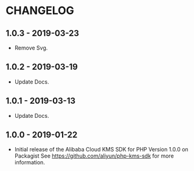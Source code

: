 # CHANGELOG

## 1.0.3 - 2019-03-23
- Remove Svg.


## 1.0.2 - 2019-03-19
- Update Docs.


## 1.0.1 - 2019-03-13
- Update Docs.


## 1.0.0 - 2019-01-22

- Initial release of the Alibaba Cloud KMS SDK for PHP Version 1.0.0 on Packagist See <https://github.com/aliyun/php-kms-sdk> for more information.
